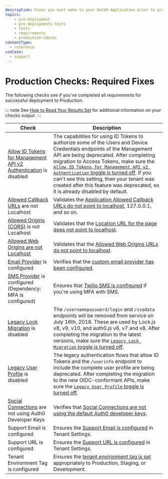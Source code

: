```yaml
---
description: Fixes you must make to your Auth0 Application prior to production deployment
topics:
    - pre-deployment
    - pre-deployments-tests
    - tests
    - requirements
    - production-checks
contentType:
  - reference
useCase:
  - support
---
```


# Production Checks: Required Fixes

The following checks see if you've completed all requirements for successful deployment to Production.

::: note
See [How to Read Your Results Set](/pre-deployment/how-to-run-test#how-to-read-your-results-set) for additional information on your checks output.
:::

| Check | Description |
| ---- | ----------- |
| [Allow ID Tokens for Management API v2 Authentication](/migrations/guides/calling-api-with-idtokens) is disabled | The capabilities for using ID Tokens to authorize some of the Users and Device Credentials endpoints of the Management API are being deprecated. After completing migration to Access Tokens, make sure the [`Allow ID Tokens for Management API v2 Authentication` toggle is turned off](${manage_url}/#/tenant/advanced). If you can't see this setting, then your tenant was created after this feature was deprecated, so it is already disabled by default. |
| [Allowed Callback URLs](/protocols/oauth2/redirect-users) are not Localhost | Validates the [Application Allowed Callback URLs do not point to localhost](${manage_url}/#/applications), 127.0.0.1, and so on. |
| [Allowed Origins (CORS)](/cross-origin-authentication) is not Localhost | Validates that the [Location URL for the page does not point to localhost](${manage_url}/#/applications). |
| [Allowed Web Origins are not Localhost](/dashboard/reference/settings-application) | Validates that the [Allowed Web Origins URLs do not point to localhost](${manage_url}/#/applications). |
| [Email Provider](/email/providers) is configured | Verifies that the [custom email provider has been configured](${manage_url}/#/emails/provider). |
| [SMS Provider](/mfa/guides/configure-sms) is configured (Dependency: MFA is configured) | Ensures that [Twilio SMS is configured](${manage_url}/#/mfa) if you're using MFA with SMS. |
| [Legacy Lock Migration](/libraries/lock/v11/migration-guide#disabling-legacy-lock-api) is disabled | The `/usernamepassword/login` and `/ssodata` endpoints will be removed from service on July 16th, 2018. These are used by Lock.js v8, v9, v10, and auth0.js v6, v7 and v8. After completing the migration to the latest versions, make sure the [`Legacy Lock Migration` toggle is turned off](${manage_url}/#/account/advanced). |
| [Legacy User Profile](/guides/migration-legacy-flows#user-profiles) is disabled | The legacy authentication flows that allow ID Tokens and the `/userinfo` endpoint to include the complete user profile are being deprecated. After completing the migration to the new OIDC-conformant APIs, make sure the [`Legacy User Profile` toggle is turned off](${manage_url}/#/account/advanced). |
| [Social Connections](/connections/social/devkeys) are not using Auth0 Developer Keys | Verifies that [Social Connections are not using the default Auth0 developer keys](${manage_url}/#/connections/social). |
| Support Email is configured | Ensures the [Support Email is configured](${manage_url}/#/account) in Tenant Settings. |
| Support URL is configured | Ensures the [Support URL is configured](${manage_url}/#/account) in Tenant Settings. |
| Tenant Environment Tag is configured | Ensures the [tenant environment tag is set](${env.DOMAIN_URL_SUPPORT}/tenants/public) appropriately to Production, Staging, or Development. |
